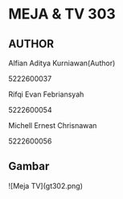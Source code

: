 <h1>MEJA & TV 303</h1>

<h2>AUTHOR</h2>
<p>Alfian Aditya Kurniawan(Author)</p>
<p>5222600037</p>

<p>Rifqi Evan Febriansyah</p>
<p>5222600054</p>
<p>Michell Ernest Chrisnawan</p>
<p>5222600056</p>


<h2>Gambar</h2>
![Meja TV](gt302.png)